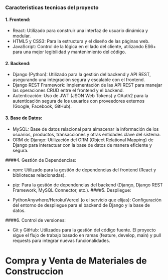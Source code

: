 ### Caracteristicas tecnicas del proyecto
#### 1. Frontend:

- React: Utilizado para construir una interfaz de usuario dinámica y modular.
- HTML5 y CSS3: Para la estructura y el diseño de las páginas web.
- JavaScript: Control de la lógica en el lado del cliente, utilizando ES6+ para una mejor legibilidad y mantenimiento del código.

#### 2. Backend:

- Django (Python): Utilizado para la gestión del backend y API REST, asegurando una integración segura y escalable con el frontend.
- Django REST Framework: Implementación de las API REST para manejar las operaciones CRUD entre el frontend y el backend.
- Autenticación: Uso de JWT (JSON Web Tokens) y OAuth2 para la autenticación segura de los usuarios con proveedores externos (Google, Facebook, GitHub).

#### 3. Base de Datos:

- MySQL: Base de datos relacional para almacenar la información de los usuarios, productos, transacciones y otras entidades clave del sistema.
- ORM de Django: Utilización del ORM (Object Relational Mapping) de Django para interactuar con la base de datos de manera eficiente y segura.

####4. Gestión de Dependencias:

- npm: Utilizado para la gestión de dependencias del frontend (React y bibliotecas relacionadas).
- pip: Para la gestión de dependencias del backend (Django, Django REST Framework, MySQL Connector, etc.).
####5. Despliegue:

- PythonAnywhere/Heroku/Vercel (o el servicio que elijas): Configuración del entorno de despliegue para el backend de Django y la base de datos.

####6. Control de versiones:

- Git y GitHub: Utilizados para la gestión del código fuente. El proyecto sigue el flujo de trabajo basado en ramas (feature, develop, main) y pull requests para integrar nuevas funcionalidades.

# Compra y Venta de Materiales de Construccion